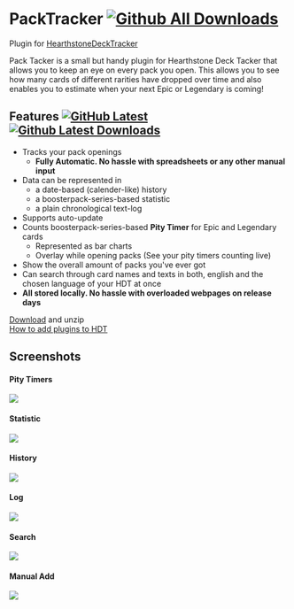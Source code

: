 # PackTracker [![Github All Downloads](https://img.shields.io/github/downloads/sgkoishi/packtracker/total.svg)](https://github.com/sgkoishi/packtracker/releases)
Plugin for [HearthstoneDeckTracker](https://hsdecktracker.net/)

Pack Tacker is a small but handy plugin for Hearthstone Deck Tacker that allows you to keep an eye on every pack you open. 
This allows you to see how many cards of different rarities have dropped over time and also enables you to estimate when your next Epic or Legendary is coming!

## Features [![GitHub Latest](https://img.shields.io/github/release/sgkoishi/packtracker.svg)](https://github.com/sgkoishi/PackTracker/releases/latest) [![Github Latest Downloads](https://img.shields.io/github/downloads/sgkoishi/packtracker/latest/total.svg)](https://github.com/sgkoishi/PackTracker/releases/latest)
- Tracks your pack openings
  - **Fully Automatic. No hassle with spreadsheets or any other manual input**
- Data can be represented in
  - a date-based (calender-like) history
  - a boosterpack-series-based statistic
  - a plain chronological text-log
- Supports auto-update
- Counts boosterpack-series-based **Pity Timer** for Epic and Legendary cards
  - Represented as bar charts
  - Overlay while opening packs (See your pity timers counting live)
- Show the overall amount of packs you've ever got
- Can search through card names and texts in both, english and the chosen language of your HDT at once
- **All stored locally. No hassle with overloaded webpages on release days**

[Download](https://github.com/sgkoishi/PackTracker/releases/latest)  and unzip  
[How to add plugins to HDT](https://github.com/HearthSim/Hearthstone-Deck-Tracker/wiki/Available-Plugins)

## Screenshots

#### Pity Timers  
![](doc/Screenshots/PityTimer.png)

#### Statistic  
![](doc/Screenshots/Statistic.png)

#### History  
![](doc/Screenshots/History.png)  

#### Log  
![](doc/Screenshots/Log.png)

#### Search  
![](doc/Screenshots/Search.png)

#### Manual Add  
![](doc/Screenshots/ManualAdd.png)